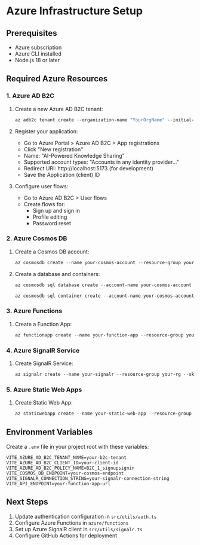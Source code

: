 # Azure Infrastructure Setup

## Prerequisites
- Azure subscription
- Azure CLI installed
- Node.js 18 or later

## Required Azure Resources

### 1. Azure AD B2C
1. Create a new Azure AD B2C tenant:
   ```powershell
   az adb2c tenant create --organization-name "YourOrgName" --initial-domain-name "yourb2cdomain" --sku Standard
   ```

2. Register your application:
   - Go to Azure Portal > Azure AD B2C > App registrations
   - Click "New registration"
   - Name: "AI-Powered Knowledge Sharing"
   - Supported account types: "Accounts in any identity provider..."
   - Redirect URI: http://localhost:5173 (for development)
   - Save the Application (client) ID

3. Configure user flows:
   - Go to Azure AD B2C > User flows
   - Create flows for:
     - Sign up and sign in
     - Profile editing
     - Password reset

### 2. Azure Cosmos DB
1. Create a Cosmos DB account:
   ```powershell
   az cosmosdb create --name your-cosmos-account --resource-group your-rg --kind GlobalDocumentDB --capabilities EnableServerless
   ```

2. Create a database and containers:
   ```powershell
   az cosmosdb sql database create --account-name your-cosmos-account --resource-group your-rg --name KnowledgeDB
   
   az cosmosdb sql container create --account-name your-cosmos-account --resource-group your-rg --database-name KnowledgeDB --name Messages --partition-key-path "/id"
   ```

### 3. Azure Functions
1. Create a Function App:
   ```powershell
   az functionapp create --name your-function-app --resource-group your-rg --consumption-plan-location eastus --runtime node --runtime-version 18 --functions-version 4 --os-type Windows
   ```

### 4. Azure SignalR Service
1. Create SignalR Service:
   ```powershell
   az signalr create --name your-signalr --resource-group your-rg --sku Free_F1 --service-mode Serverless
   ```

### 5. Azure Static Web Apps
1. Create Static Web App:
   ```powershell
   az staticwebapp create --name your-static-web-app --resource-group your-rg --location eastus --branch main --app-location "/" --output-location "dist" --login-with-github
   ```

## Environment Variables
Create a `.env` file in your project root with these variables:
```
VITE_AZURE_AD_B2C_TENANT_NAME=your-b2c-tenant
VITE_AZURE_AD_B2C_CLIENT_ID=your-client-id
VITE_AZURE_AD_B2C_POLICY_NAME=B2C_1_signupsignin
VITE_COSMOS_DB_ENDPOINT=your-cosmos-endpoint
VITE_SIGNALR_CONNECTION_STRING=your-signalr-connection-string
VITE_API_ENDPOINT=your-function-app-url
```

## Next Steps
1. Update authentication configuration in `src/utils/auth.ts`
2. Configure Azure Functions in `azure/functions`
3. Set up Azure SignalR client in `src/utils/signalr.ts`
4. Configure GitHub Actions for deployment